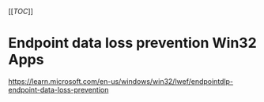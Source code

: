 [[_TOC_]]

# Endpoint data loss prevention Win32 Apps
https://learn.microsoft.com/en-us/windows/win32/lwef/endpointdlp-endpoint-data-loss-prevention